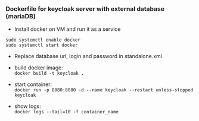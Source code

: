 <h3>Dockerfile for keycloak server with external database (mariaDB)</h3>  
  
- Install docker on VM and run it as a service   
  
`sudo systemctl enable docker`  
`sudo systemctl start docker`  
  
- Replace database url, login and password in standalone.xml  
  
- build docker image:  
`docker build -t keycloak .`  
- start container:  
`docker run -p 8080:8080 -d --name keycloak --restart unless-stopped keycloak`    
- show logs:  
`docker logs --tail=10 -f container_name`  
  